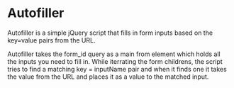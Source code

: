 # Autofiller
Autofiller is a simple jQuery script that fills in form inputs based on the key=value pairs from the URL.

Autofiller takes the form_id query as a main from element which holds all the inputs you need to fill in.
While iterrating the form childrens, the script tries to find a matching key = inputName pair and when it finds one it takes the value from the URL and places it as a value to the matched input. 
